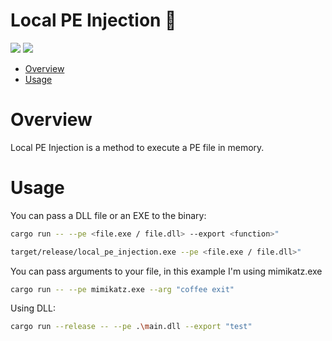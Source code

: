 # Local PE Injection 🦀

<p align="left">
	<a href="https://www.rust-lang.org/"><img src="https://img.shields.io/badge/made%20with-Rust-red"></a>
	<a href="#"><img src="https://img.shields.io/badge/platform-windows-blueviolet"></a>
</p>

- [Overview](#overview)
- [Usage](#usage)

# Overview

Local PE Injection is a method to execute a PE file in memory.

# Usage 

You can pass a DLL file or an EXE to the binary:
```sh
cargo run -- --pe <file.exe / file.dll> --export <function>"
```
```sh
target/release/local_pe_injection.exe --pe <file.exe / file.dll>"
```

You can pass arguments to your file, in this example I'm using mimikatz.exe
```sh
cargo run -- --pe mimikatz.exe --arg "coffee exit"
```

Using DLL:
```sh
cargo run --release -- --pe .\main.dll --export "test"
```
